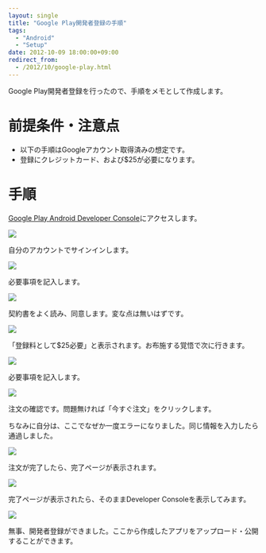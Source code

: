 ```yaml
---
layout: single
title: "Google Play開発者登録の手順"
tags:
  - "Android"
  - "Setup"
date: 2012-10-09 18:00:00+09:00
redirect_from:
  - /2012/10/google-play.html
---
```


Google Play開発者登録を行ったので、手順をメモとして作成します。

<!-- more -->

# 前提条件・注意点

* 以下の手順はGoogleアカウント取得済みの想定です。
* 登録にクレジットカード、および$25が必要になります。

# 手順

[Google Play Android Developer Console](https://play.google.com/apps/publish/)にアクセスします。

![](/assets/img/2012-10-09-registration-for-google-play-developer/001.png)

自分のアカウントでサインインします。

![](/assets/img/2012-10-09-registration-for-google-play-developer/002.png)

必要事項を記入します。

![](/assets/img/2012-10-09-registration-for-google-play-developer/003.png)

契約書をよく読み、同意します。変な点は無いはずです。

![](/assets/img/2012-10-09-registration-for-google-play-developer/004.png)

「登録料として$25必要」と表示されます。お布施する覚悟で次に行きます。

![](/assets/img/2012-10-09-registration-for-google-play-developer/005.png)

必要事項を記入します。

![](/assets/img/2012-10-09-registration-for-google-play-developer/006.png)

注文の確認です。問題無ければ「今すぐ注文」をクリックします。

ちなみに自分は、ここでなぜか一度エラーになりました。同じ情報を入力したら通過しました。

![](/assets/img/2012-10-09-registration-for-google-play-developer/007.png)

注文が完了したら、完了ページが表示されます。

![](/assets/img/2012-10-09-registration-for-google-play-developer/008.png)

完了ページが表示されたら、そのままDeveloper Consoleを表示してみます。

![](/assets/img/2012-10-09-registration-for-google-play-developer/009.png)

無事、開発者登録ができました。ここから作成したアプリをアップロード・公開することができます。
